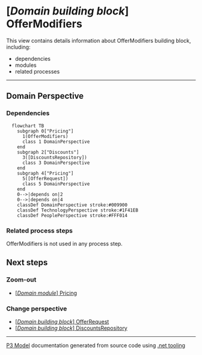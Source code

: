 ﻿
# [*Domain building block*] OfferModifiers

This view contains details information about OfferModifiers building block, including:
- dependencies
- modules
- related processes  

---



## Domain Perspective


### Dependencies

```mermaid
  flowchart TB
    subgraph 0["Pricing"]
      1(OfferModifiers)
      class 1 DomainPerspective
    end
    subgraph 2["Discounts"]
      3([DiscountsRepository])
      class 3 DomainPerspective
    end
    subgraph 4["Pricing"]
      5([OfferRequest])
      class 5 DomainPerspective
    end
    0-->|depends on|2
    0-->|depends on|4
    classDef DomainPerspective stroke:#009900
    classDef TechnologyPerspective stroke:#1F41EB
    classDef PeoplePerspective stroke:#FFF014
```

### Related process steps

OfferModifiers is not used in any process step.  

## Next steps


### Zoom-out

- [[*Domain module*] Pricing](../../../Modules/Sales/Pricing/Pricing.md)

### Change perspective

- [[*Domain building block*] OfferRequest](OfferRequest.md)
- [[*Domain building block*] DiscountsRepository](Discounts/DiscountsRepository.md)

---

[P3 Model](https://github.com/P3-model/P3-model) documentation generated from source code using [.net tooling](https://github.com/P3-model/P3-model-dotnet)